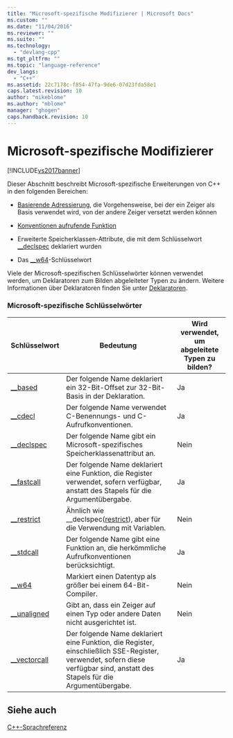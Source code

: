 ```yaml
---
title: "Microsoft-spezifische Modifizierer | Microsoft Docs"
ms.custom: ""
ms.date: "11/04/2016"
ms.reviewer: ""
ms.suite: ""
ms.technology: 
  - "devlang-cpp"
ms.tgt_pltfrm: ""
ms.topic: "language-reference"
dev_langs: 
  - "C++"
ms.assetid: 22c7178c-f854-47fa-9de6-07d23fda58e1
caps.latest.revision: 10
author: "mikeblome"
ms.author: "mblome"
manager: "ghogen"
caps.handback.revision: 10
---
```

# Microsoft-spezifische Modifizierer
[!INCLUDE[vs2017banner](../assembler/inline/includes/vs2017banner.md)]

Dieser Abschnitt beschreibt Microsoft\-spezifische Erweiterungen von C\+\+ in den folgenden Bereichen:  
  
-   [Basierende Adressierung](../cpp/based-addressing.md), die Vorgehensweise, bei der ein Zeiger als Basis verwendet wird, von der andere Zeiger versetzt werden können  
  
-   [Konventionen aufrufende Funktion](../cpp/calling-conventions.md)  
  
-   Erweiterte Speicherklassen\-Attribute, die mit dem Schlüsselwort [\_\_declspec](../cpp/declspec.md) deklariert wurden  
  
-   Das [\_\_w64](../cpp/w64.md)\-Schlüsselwort  
  
 Viele der Microsoft\-spezifischen Schlüsselwörter können verwendet werden, um Deklaratoren zum Bilden abgeleiteter Typen zu ändern.  Weitere Informationen über Deklaratoren finden Sie unter [Deklaratoren](assetId:///8a7b9b51-92bd-4ac0-b3fe-0c4abe771838).  
  
### Microsoft\-spezifische Schlüsselwörter  
  
|Schlüsselwort|Bedeutung|Wird verwendet, um abgeleitete Typen zu bilden?|  
|-------------------|---------------|-----------------------------------------------------|  
|[\_\_based](../cpp/based-grammar.md)|Der folgende Name deklariert ein 32\-Bit\-Offset zur 32\-Bit\-Basis in der Deklaration.|Ja|  
|[\_\_cdecl](../cpp/cdecl.md)|Der folgende Name verwendet C\-Benennungs\- und C\-Aufrufkonventionen.|Ja|  
|[\_\_declspec](../cpp/declspec.md)|Der folgende Name gibt ein Microsoft\-spezifisches Speicherklassenattribut an.|Nein|  
|[\_\_fastcall](../cpp/fastcall.md)|Der folgende Name deklariert eine Funktion, die Register verwendet, sofern verfügbar, anstatt des Stapels für die Argumentübergabe.|Ja|  
|[\_\_restrict](../cpp/extension-restrict.md)|Ähnlich wie \_\_declspec\([restrict](../cpp/restrict.md)\), aber für die Verwendung mit Variablen.|Nein|  
|[\_\_stdcall](../cpp/stdcall.md)|Der folgende Name gibt eine Funktion an, die herkömmliche Aufrufkonventionen berücksichtigt.|Ja|  
|[\_\_w64](../cpp/w64.md)|Markiert einen Datentyp als größer bei einem 64\-Bit\-Compiler.|Nein|  
|[\_\_unaligned](../cpp/unaligned.md)|Gibt an, dass ein Zeiger auf einen Typ oder andere Daten nicht ausgerichtet ist.|Nein|  
|[\_\_vectorcall](../cpp/vectorcall.md)|Der folgende Name deklariert eine Funktion, die Register, einschließlich SSE\-Register, verwendet, sofern diese verfügbar sind, anstatt des Stapels für die Argumentübergabe.|Ja|  
  
## Siehe auch  
 [C\+\+\-Sprachreferenz](../cpp/cpp-language-reference.md)
